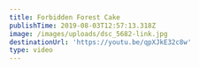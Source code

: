 ```yaml
---
title: Forbidden Forest Cake
publishTime: 2019-08-03T12:57:13.318Z
image: /images/uploads/dsc_5682-link.jpg
destinationUrl: 'https://youtu.be/qpXJkE32c8w'
type: video
---
```


